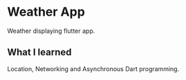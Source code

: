 # Weather App

Weather displaying flutter app.

## What I learned

Location, Networking and Asynchronous Dart programming.

